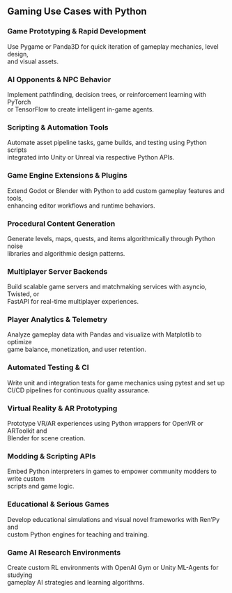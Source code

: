 ## Gaming Use Cases with Python

### Game Prototyping & Rapid Development  
Use Pygame or Panda3D for quick iteration of gameplay mechanics, level design,  
and visual assets.

### AI Opponents & NPC Behavior  
Implement pathfinding, decision trees, or reinforcement learning with PyTorch  
or TensorFlow to create intelligent in-game agents.

### Scripting & Automation Tools  
Automate asset pipeline tasks, game builds, and testing using Python scripts  
integrated into Unity or Unreal via respective Python APIs.

### Game Engine Extensions & Plugins  
Extend Godot or Blender with Python to add custom gameplay features and tools,  
enhancing editor workflows and runtime behaviors.

### Procedural Content Generation  
Generate levels, maps, quests, and items algorithmically through Python noise  
libraries and algorithmic design patterns.

### Multiplayer Server Backends  
Build scalable game servers and matchmaking services with asyncio, Twisted, or  
FastAPI for real-time multiplayer experiences.

### Player Analytics & Telemetry  
Analyze gameplay data with Pandas and visualize with Matplotlib to optimize  
game balance, monetization, and user retention.

### Automated Testing & CI  
Write unit and integration tests for game mechanics using pytest and set up  
CI/CD pipelines for continuous quality assurance.

### Virtual Reality & AR Prototyping  
Prototype VR/AR experiences using Python wrappers for OpenVR or ARToolkit and  
Blender for scene creation.

### Modding & Scripting APIs  
Embed Python interpreters in games to empower community modders to write custom  
scripts and game logic.

### Educational & Serious Games  
Develop educational simulations and visual novel frameworks with Ren’Py and  
custom Python engines for teaching and training.

### Game AI Research Environments  
Create custom RL environments with OpenAI Gym or Unity ML-Agents for studying  
gameplay AI strategies and learning algorithms.
